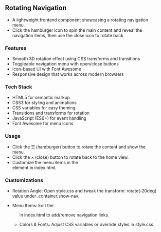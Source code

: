 ## Rotating Navigation

- A lightweight frontend component showcasing a rotating navigation menu. 
- Click the hamburger icon to spin the main content and reveal the navigation items, then use the close icon to rotate back.




### Features

- Smooth 3D rotation effect using CSS transforms and transitions
- Toggleable navigation menu with open/close buttons
- Icon-based UI with Font Awesome
- Responsive design that works across modern browsers

### Tech Stack

- HTML5 for semantic markup
- CSS3 for styling and animations
- CSS variables for easy theming
- Transitions and transforms for rotation
- JavaScript (ES6+) for event handling
- Font Awesome for menu icons

### Usage

- Click the ☰ (hamburger) button to rotate the content and show the menu.
- Click the × (close) button to rotate back to the home view.
- Customize the menu items in the <nav> element in index.html.

### Customizations

- Rotation Angle: Open style.css and tweak the transform: rotate(-20deg) value under .container.show-nav.

- Menu Items: Edit the <ul> in index.html to add/remove navigation links.

- Colors & Fonts: Adjust CSS variables or override styles in style.css.
